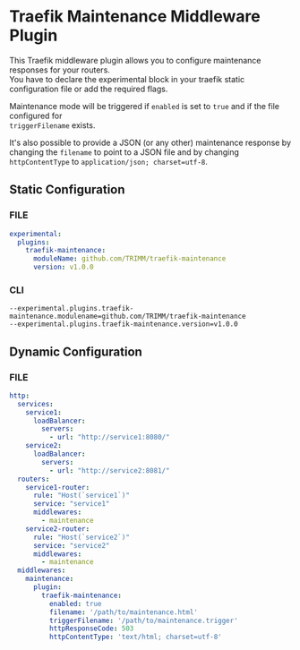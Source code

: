 # Traefik Maintenance Middleware Plugin

This Traefik middleware plugin allows you to configure maintenance responses for your routers.  
You have to declare the experimental block in your traefik static configuration file or add the
required flags.

Maintenance mode will be triggered if `enabled` is set to `true` and if the file configured for  
`triggerFilename` exists.

It's also possible to provide a JSON (or any other) maintenance response by changing the
`filename` to point to a JSON file and by changing `httpContentType` to `application/json; charset=utf-8`.

## Static Configuration

### FILE

```yaml
experimental:
  plugins:
    traefik-maintenance:
      moduleName: github.com/TRIMM/traefik-maintenance
      version: v1.0.0
```

### CLI

```shell
--experimental.plugins.traefik-maintenance.modulename=github.com/TRIMM/traefik-maintenance
--experimental.plugins.traefik-maintenance.version=v1.0.0
```

## Dynamic Configuration

### FILE

```yaml
http:
  services:
    service1:
      loadBalancer:
        servers:
          - url: "http://service1:8080/"
    service2:
      loadBalancer:
        servers:
          - url: "http://service2:8081/"
  routers:
    service1-router:
      rule: "Host(`service1`)"
      service: "service1"
      middlewares:
        - maintenance
    service2-router:
      rule: "Host(`service2`)"
      service: "service2"
      middlewares:
        - maintenance
  middlewares:
    maintenance:
      plugin:
        traefik-maintenance:
          enabled: true
          filename: '/path/to/maintenance.html'
          triggerFilename: '/path/to/maintenance.trigger'
          httpResponseCode: 503
          httpContentType: 'text/html; charset=utf-8'
```
